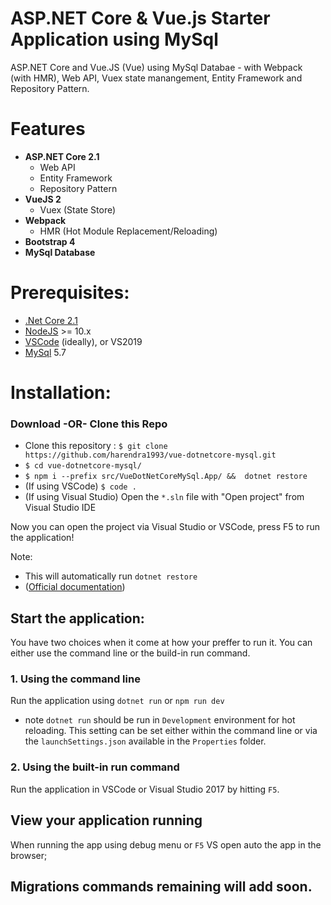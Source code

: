# ASP.NET Core & Vue.js Starter Application using MySql

ASP.NET Core and Vue.JS (Vue) using MySql Databae - with Webpack (with HMR), Web API, Vuex state manangement, Entity Framework and Repository Pattern.

# Features

- **ASP.NET Core 2.1**
  - Web API
  - Entity Framework
  - Repository Pattern
- **VueJS 2**
  - Vuex (State Store)
- **Webpack**
  - HMR (Hot Module Replacement/Reloading)
- **Bootstrap 4**
- **MySql Database**

# Prerequisites:
 * [.Net Core 2.1](https://www.microsoft.com/net/download/)
 * [NodeJS](https://nodejs.org/) >= 10.x
 * [VSCode](https://code.visualstudio.com/) (ideally), or VS2019
 * [MySql](https://www.mysql.com/downloads/) 5.7

# Installation:

### Download -OR- Clone this Repo

 * Clone this repository : `$ git clone https://github.com/harendra1993/vue-dotnetcore-mysql.git`
 * `$ cd vue-dotnetcore-mysql/`
 * `$ npm i --prefix src/VueDotNetCoreMySql.App/ &&  dotnet restore`
 * (If using VSCode) `$ code .`
 * (If using Visual Studio) Open the `*.sln` file with "Open project" from Visual Studio IDE


Now you can open the project via Visual Studio or VSCode, press F5 to run the application!

Note:

* This will automatically run `dotnet restore`
* ([Official documentation](https://docs.microsoft.com/en-us/dotnet/core/tools/dotnet-new?tabs=netcore2x))



## Start the application:
You have two choices when it come at how your preffer to run it. You can either use the command line or the build-in run command.

### 1. Using the command line
Run the application using `dotnet run` or `npm run dev`
- note `dotnet run` should be run in `Development` environment for hot reloading. This setting can be set either within the command line or via the `launchSettings.json` available in the `Properties` folder.

### 2. Using the built-in run command
Run the application in VSCode or Visual Studio 2017 by hitting `F5`.

## View your application running
When running the app using debug menu or `F5` VS open auto the app in the browser;

## Migrations commands remaining will add soon.


